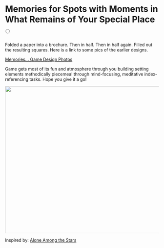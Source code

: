 # Memories for Spots with Moments in What Remains of Your Special Place ◌

Folded a paper into a brochure. Then in half. Then in half again. Filled out the resulting squares. Here is a link to some pics of the earlier designs.

[Memories... Game Design Photos](https://drive.google.com/open?id=1QjqlMCAISlgoc6y91zoIzDV0NxtlEyx1)

Game gets most of its fun and atmosphere through you building setting elements methodically piecemeal through mind-focusing, meditative index-referencing tasks. Hope you give it a go!

<p align="center">
        <img src ="https://github.com/2pid/Mem/Making+Design/Store&nbsp;Page/fold-instruction-animated.gif" width="800" height="480"/>
</p>

Inspired by: [Alone Among the Stars](https://noroadhome.itch.io/alone-among-the-stars)

